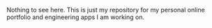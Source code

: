 Nothing to see here. This is just my repository for my personal online portfolio and engineering apps I am working on.
